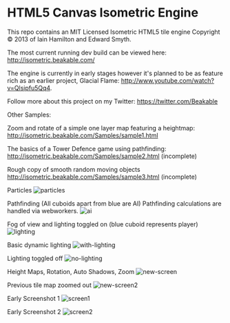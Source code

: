 HTML5 Canvas Isometric Engine
=========


This repo contains an MIT Licensed Isometric HTML5 tile engine Copyright © 2013 of Iain Hamilton and Edward Smyth.

The most current running dev build can be viewed here: http://isometric.beakable.com/

The engine is currently in early stages however it's planned to be as feature rich as an earlier project, Glacial Flame: http://www.youtube.com/watch?v=Qlsipfu5Qq4.


Follow more about this project on my Twitter: https://twitter.com/Beakable

Other Samples:

Zoom and rotate of a simple one layer map featuring a heightmap: 
http://isometric.beakable.com/Samples/sample1.html

The basics of a Tower Defence game using pathfinding: 
http://isometric.beakable.com/Samples/sample2.html (incomplete)

Rough copy of smooth random moving objects
http://isometric.beakable.com/Samples/sample3.html (incomplete)

Particles
![particles](https://f.cloud.github.com/assets/1159739/1322878/ca65cd72-3453-11e3-97f6-c6b0243787b0.png)


Pathfinding (All cuboids apart from blue are AI)
Pathfinding calculations are handled via webworkers.
![ai](https://f.cloud.github.com/assets/1159739/1286661/31621fbc-2fdb-11e3-9e7a-39436670d4ba.png)


Fog of view and lighting toggled on (blue cuboid represents player)
![lighting](https://f.cloud.github.com/assets/1159739/1278363/757498b4-2f0f-11e3-97af-5e5042679270.png)


Basic dynamic lighting
![with-lighting](https://f.cloud.github.com/assets/1159739/1277738/28d797b8-2edd-11e3-95f8-4e6177eb81bd.png)

Lighting toggled off
![no-lighting](https://f.cloud.github.com/assets/1159739/1277736/0fb64586-2edd-11e3-8a73-43645830401c.png)



Height Maps, Rotation, Auto Shadows, Zoom
![new-screen](https://f.cloud.github.com/assets/1159739/1273886/fd76d006-2d5c-11e3-8dde-f9d83eba639b.png)


Previous tile map zoomed out
![new-screen2](https://f.cloud.github.com/assets/1159739/1273894/d760ad64-2d5d-11e3-9bf2-77319cce1fc6.png)



Early Screenshot 1
![screen1](https://f.cloud.github.com/assets/1159739/1267397/a8c33f7a-2cb9-11e3-8d82-2b5ec4c5f2aa.png)

Early Screenshot 2 
![screen2](https://f.cloud.github.com/assets/1159739/1267395/94e0ea16-2cb9-11e3-9726-86f312bca9f9.png)




